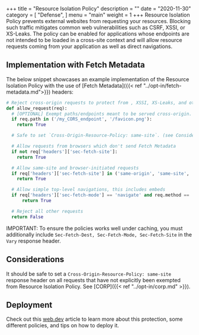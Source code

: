 +++
title = "Resource Isolation Policy"
description = ""
date = "2020-11-30"
category = [
    "Defense",
]
menu = "main"
weight = 1
+++
Resource Isolation Policy prevents external websites from requesting your resources. Blocking such traffic mitigates common web vulnerabilities such as CSRF, XSSI, or XS-Leaks. The policy can be enabled for applications whose endpoints are not intended to be loaded in a cross-site context and will allow resource requests coming from your application as well as direct navigations.

## Implementation with Fetch Metadata

The below snippet showcases an example implementation of the Resource Isolation Policy with the use of [Fetch Metadata]({{< ref "../opt-in/fetch-metadata.md">}}) headers:

```py
# Reject cross-origin requests to protect from , XSSI, XS-Leaks, and other bugs
def allow_request(req):
  # [OPTIONAL] Exempt paths/endpoints meant to be served cross-origin.
  if req.path in ('/my_CORS_endpoint', '/favicon.png'):
    return True

  # Safe to set `Cross-Origin-Resource-Policy: same-site`. (see Considerations)

  # Allow requests from browsers which don't send Fetch Metadata
  if not req['headers']['sec-fetch-site']:
    return True

  # Allow same-site and browser-initiated requests
  if req['headers']['sec-fetch-site'] in ('same-origin', 'same-site', 'none'):
    return True

  # Allow simple top-level navigations, this includes embeds
  if req['headers']['sec-fetch-mode'] == 'navigate' and req.method == 'GET':
      return True

  # Reject all other requests
  return False
```

IMPORTANT: To ensure the policies works well under caching, you must additionally include `Sec-Fetch-Dest, Sec-Fetch-Mode, Sec-Fetch-Site` in the `Vary` response header.

## Considerations
It should be safe to set a `Cross-Origin-Resource-Policy: same-site` response header on all requests that have not explicitly been exempted from Resource Isolation Policy. See [CORP]({{< ref "../opt-in/corp.md" >}}).


## Deployment

Check out this [web.dev](https://web.dev/fetch-metadata/) article to learn more about this protection, some different policies, and tips on how to deploy it.
